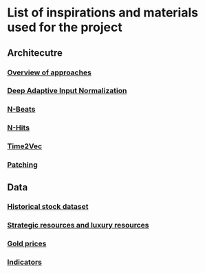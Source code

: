 # List of inspirations and materials used for the project

## Architecutre

### [Overview of approaches](https://arxiv.org/pdf/2107.09055.pdf)

### [Deep Adaptive Input Normalization](https://arxiv.org/pdf/1902.07892.pdf)

### [N-Beats](https://arxiv.org/pdf/1905.10437.pdf)

### [N-Hits](https://arxiv.org/pdf/2201.12886.pdf)

### [Time2Vec](https://arxiv.org/pdf/1907.05321.pdf)

### [Patching](https://arxiv.org/pdf/2211.14730.pdf)

## Data

### [Historical stock dataset](https://www.kaggle.com/datasets/jacksoncrow/stock-market-dataset)

### [Strategic resources and luxury resources](https://www.alphavantage.co/documentation/)

### [Gold prices](https://fred.stlouisfed.org/series/PCU2122212122210)

### [Indicators](https://engrxiv.org/preprint/view/2745/5135)
